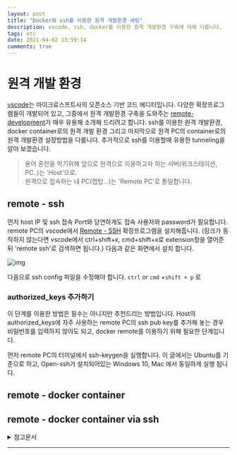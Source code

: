 ```yaml
---
layout: post
title: "Docker와 ssh를 이용한 원격 개발환경 세팅"
description: vscode, ssh, docker를 이용한 원격 개발환경 구축에 대해 다룹니다.
tags: etc
date: 2021-04-02 13:59:14
comments: true
---
```


# 원격 개발 환경

[vscode](https://github.com/microsoft/vscode)는 마이크로스프트사의 오픈소스 기반 코드 에디터입니다.
다양한 확장프로그램들이 개발되어 있고, 그중에서 원격 개발환경 구축을 도와주는 [remote-development](https://github.com/Microsoft/vscode-remote-release)가 매우 유용해 소개해 드리려고 합니다.
ssh를 이용한 원격 개발환경, docker container로의 원격 개발 환경 그리고 마지막으로 원격 PC의 container로의 원격 개발환경 설정방법을 다룹니다.
추가적으로 ssh를 이용할때 유용한 tunneling을 알아 보겠습니다.

> 용어 혼란을 막기위해 앞으로 원격으로 이용하고자 하는 서버(워크스테이션, PC..)는 'Host'으로.  
> 원격으로 접속하는 내 PC(랩탑...)는 'Remote PC'로 통일합니다.

## remote - ssh

먼저 host IP 및 ssh 접속 Port와 당연하게도 접속 사용자와 password가 필요합니다.
remote PC의 vscode에서 [Remote - SSH](https://marketplace.visualstudio.com/items?itemName=ms-vscode-remote.remote-ssh-edit) 확장프로그램을 설치해줍니다.  (링크가 동작하지 않는다면 vscode에서 ctrl+shift+x, cmd+shift+x로 extension창을 열어준뒤 'remote ssh'로 검색하면 됩니다.) 다음과 같은 화면에서 설치 합니다.

![img](https://i.imgur.com/tqvCELO.png)

다음으로 ssh config 파일을 수정해야 합니다. `ctrl` or `cmd` +`shift + p` 로 

### authorized_keys 추가하기

이 단계를 이용한 방법은 필수는 아니지만 추천드리는 방법입니다. Host의 authorized_keys에 자주 사용하는 remote PC의 ssh pub key를 추가해 놓는 경우 비밀번호를 입력하지 않아도 되고, docker remote를 이용하기 위해 필요한 단계입니다. 

먼저 remote PC의 터미널에서 ssh-keygen을 실행합니다. 이 글에서는 Ubuntu를 기준으로 하고, Open-ssh가 설치되어있는 Windows 10, Mac 에서 동일하게 실행 됩니다.

## remote - docker container

## remote - docker container via ssh

<details>
<summary>참고문서</summary>
<div markdown="1">

- https://baked-corn.tistory.com/52
- 

</div>
</details>

---

<script id="dsq-count-scr" src="//msc9533.disqus.com/count.js" async></script>

